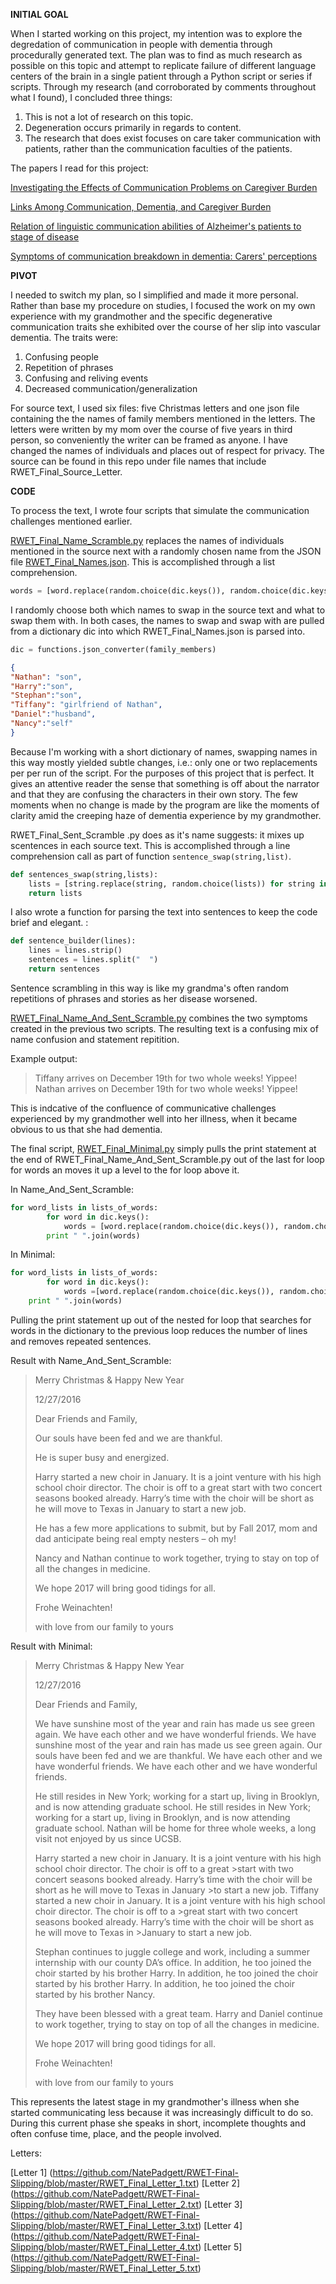 **INITIAL GOAL**

When I started working on this project, my intention was to explore the degredation of communication in people with dementia through procedurally generated text. The plan was to find as much research as possible on this topic and attempt to replicate failure of different language centers of the brain in a single patient through a Python script or series if scripts. Through my research (and corroborated by comments throughout what I found), I concluded three things:

1. This is not a lot of research on this topic.
2. Degeneration occurs primarily in regards to content.
3. The research that does exist focuses on care taker communication with patients, rather than the communication faculties of the patients.

The papers I read for this project:

[Investigating the Effects of Communication Problems on Caregiver Burden](https://academic.oup.com/psychsocgerontology/article/60/1/S48/617664/Investigating-the-Effects-of-Communication)

[Links Among Communication, Dementia, and Caregiver Burden](http://www.cjslpa.ca/download.php?file=2012_CJSLPA_Vol_36/No_04_264_355/Watson-Aizawa-Savundranayagam-Orange_CJSLPA.pdf)

[Relation of linguistic communication abilities of Alzheimer's patients to stage of disease](https://www.ncbi.nlm.nih.gov/pubmed/1377076)

[Symptoms of communication breakdown in dementia: Carers' perceptions](https://www.researchgate.net/publication/15552549_Symptoms_of_communication_breakdown_in_dementia_Carers'_perceptions)

**PIVOT**

I needed to switch my plan, so I simplified and made it more personal. Rather than base my procedure on studies, I focused the  work on my own experience with my grandmother and the specific degenerative communication traits she exhibited over the course of her slip into vascular dementia. The traits were:

1. Confusing people
2. Repetition of phrases
3. Confusing and reliving events
4. Decreased communication/generalization

For source text, I used six files: five Christmas letters and one json file containing the the names of family members mentioned in the letters. The letters were written by my mom over the course of five years in third person, so conveniently the writer can be framed as anyone. I have changed the names of individuals and places out of respect for privacy. The source can be found in this repo under file names that include RWET_Final_Source_Letter. 

**CODE**

To process the text, I wrote four scripts that simulate the communication challenges mentioned earlier. 

[RWET_Final_Name_Scramble.py](https://github.com/NatePadgett/RWET-Final-Slipping/blob/master/RWET_Final_Name_Scramble.py) replaces the names of individuals mentioned in the source next with a randomly chosen name from the JSON file [RWET_Final_Names.json](https://github.com/NatePadgett/RWET-Final-Slipping/blob/master/RWET_Final_Names.json). This is accomplished through a list comprehension.
 
```python
words = [word.replace(random.choice(dic.keys()), random.choice(dic.keys())) for word in words]
```

I randomly choose both which names to swap in the source text and what to swap them with. In both cases, the names to swap and swap with are pulled from a dictionary dic into which RWET_Final_Names.json is parsed into. 

```python
dic = functions.json_converter(family_members)
```

```json
{
"Nathan": "son",
"Harry":"son",
"Stephan":"son",
"Tiffany": "girlfriend of Nathan",
"Daniel":"husband",
"Nancy":"self"
}
```

Because I'm working with a short dictionary of names, swapping names in this way mostly yielded subtle changes, i.e.: only one or two replacements per per run of the script. For the purposes of this project that is perfect. It gives an attentive reader the sense that something is off about the narrator and that they are confusing the characters in their own story. The few moments when no change is made by the program are like the moments of clarity amid the creeping haze of dementia experience by my grandmother. 

RWET_Final_Sent_Scramble .py does as it's name suggests: it mixes up scentences in each source text. This is accomplished through a line comprehension call as part of function `sentence_swap(string,list)`.

```python
def sentences_swap(string,lists):
    lists = [string.replace(string, random.choice(lists)) for string in lists]
    return lists
```

I also wrote a function for parsing the text into sentences to keep the code brief and elegant. : 

```python
def sentence_builder(lines):
    lines = lines.strip()
    sentences = lines.split("  ")
    return sentences
```

Sentence scrambling in this way is like my grandma's often random repetitions of phrases and stories as her disease worsened. 

[RWET_Final_Name_And_Sent_Scramble.py](https://github.com/NatePadgett/RWET-Final-Slipping/blob/master/RWET_Final_Name_And_Sent_Scramble.py) combines the two symptoms created in the previous two scripts. The resulting text is a confusing mix of name confusion and statement repitition. 

Example output: 

>Tiffany arrives on December 19th for two whole weeks! Yippee!
>Nathan arrives on December 19th for two whole weeks! Yippee!

This is indcative of the confluence of communicative challenges experienced by my grandmother well into her illness, when it became obvious to us that she had dementia. 

The final script, [RWET_Final_Minimal.py](https://github.com/NatePadgett/RWET-Final-Slipping/blob/master/RWET_Final_Minimal.py) simply pulls the print statement at the end of RWET_Final_Name_And_Sent_Scramble.py out of the last for loop for words an moves it up a level to the for loop above it. 

In Name_And_Sent_Scramble:

```python
for word_lists in lists_of_words:
        for word in dic.keys():
            words = [word.replace(random.choice(dic.keys()), random.choice(dic.keys())) for word in word_lists]
        print " ".join(words)
```
       
In Minimal:

```python
for word_lists in lists_of_words:
        for word in dic.keys():
            words =[word.replace(random.choice(dic.keys()), random.choice(dic.keys())) for word in word_lists]
    print " ".join(words)
```
    
Pulling the print statement up out of the nested for loop that searches for words in the dictionary to the previous loop reduces the number of lines and removes repeated sentences.

Result with Name_And_Sent_Scramble:

>Merry Christmas & Happy New Year
>
>12/27/2016
>
>Dear Friends and Family,
>
>Our souls have been fed and we are thankful.
>
>He is super busy and energized.
>
>Harry started a new choir in January. It is a joint venture with his high school choir director. The choir is off to a great start with two concert seasons booked already. Harry’s time with the choir will be short as he will move to Texas in January to start a new job.
>
>He has a few more applications to submit, but by Fall 2017, mom and dad anticipate being real empty nesters – oh my!
>
>Nancy and Nathan continue to work together, trying to stay on top of all the changes in medicine.
>
>We hope 2017 will bring good tidings for all.
>
>Frohe Weinachten!
>
>with love from our family to yours

Result with Minimal:

>Merry Christmas & Happy New Year
>
>12/27/2016
>
>Dear Friends and Family,
>
>We have sunshine most of the year and rain has made us see green again.
>We have each other and we have wonderful friends.
>We have sunshine most of the year and rain has made us see green again.
>Our souls have been fed and we are thankful.
>We have each other and we have wonderful friends.
>We have each other and we have wonderful friends.
>
>He still resides in New York; working for a start up, living in Brooklyn, and is now attending graduate school.
>He still resides in New York; working for a start up, living in Brooklyn, and is now attending graduate school.
>Nathan will be home for three whole weeks, a long visit not enjoyed by us since UCSB.
>
>Harry started a new choir in January. It is a joint venture with his high school choir director. The choir is off to a great >start with two concert seasons booked already. Harry’s time with the choir will be short as he will move to Texas in January >to start a new job.
>Tiffany started a new choir in January. It is a joint venture with his high school choir director. The choir is off to a >great start with two concert seasons booked already. Harry’s time with the choir will be short as he will move to Texas in >January to start a new job.
>
>Stephan continues to juggle college and work, including a summer internship with our county DA’s office.
>In addition, he too joined the choir started by his brother Harry.
>In addition, he too joined the choir started by his brother Harry.
>In addition, he too joined the choir started by his brother Nancy.
>
>They have been blessed with a great team.
>Harry and Daniel continue to work together, trying to stay on top of all the changes in medicine.
>
>We hope 2017 will bring good tidings for all.
>
>Frohe Weinachten!
>
>with love from our family to yours

This represents the latest stage in my grandmother's illness when she started communicating less because it was increasingly difficult to do so. During this current phase she speaks in short, incomplete thoughts and often confuse time, place, and the people involved.

Letters:

[Letter 1] (https://github.com/NatePadgett/RWET-Final-Slipping/blob/master/RWET_Final_Letter_1.txt)
[Letter 2] (https://github.com/NatePadgett/RWET-Final-Slipping/blob/master/RWET_Final_Letter_2.txt)
[Letter 3] (https://github.com/NatePadgett/RWET-Final-Slipping/blob/master/RWET_Final_Letter_3.txt)
[Letter 4] (https://github.com/NatePadgett/RWET-Final-Slipping/blob/master/RWET_Final_Letter_4.txt)
[Letter 5] (https://github.com/NatePadgett/RWET-Final-Slipping/blob/master/RWET_Final_Letter_5.txt)
